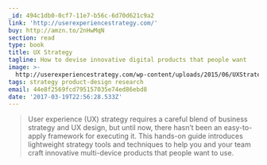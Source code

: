 ```yaml
---
_id: 494c1db0-0cf7-11e7-b56c-6d70d621c9a2
link: 'http://userexperiencestrategy.com/'
buy: http://amzn.to/2nHwMqN
section: read
type: book
title: UX Strategy
tagline: How to devise innovative digital products that people want
image: >-
  http://userexperiencestrategy.com/wp-content/uploads/2015/06/UXStrategy-BookCover.jpg
tags: strategy product-design research
email: 44e8f2569fcd795157035e74ed86ebd8
date: '2017-03-19T22:56:28.533Z'
---
```

> User experience (UX) strategy requires a careful blend of business strategy and UX design, but until now, there hasn’t been an easy-to-apply framework for executing it. This hands-on guide introduces lightweight strategy tools and techniques to help you and your team craft innovative multi-device products that people want to use.
